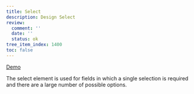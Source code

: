 ```yaml
---
title: Select
description: Design Select
review:
  comment: ''
  date: ''
  status: ok
tree_item_index: 1400
toc: false
---
```


[Demo](https://www.webcomponents.org/element/nuxeo/nuxeo-ui-elements/elements/nuxeo-select)

The select element is used for fields in which a single selection is required and there are a large number of possible options.
